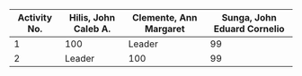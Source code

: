 | Activity No.    |  Hilis, John Caleb A. | Clemente, Ann Margaret | Sunga, John Eduard Cornelio |
|-----------------|-----------------------|------------------------|-----------------------------|
|1                |100                    |Leader                  |99                           |
|2                |Leader                 |100                      |99                           |


